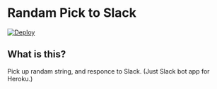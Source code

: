 # Randam Pick to Slack

[![Deploy](https://www.herokucdn.com/deploy/button.png)](https://heroku.com/deploy)

## What is this?

Pick up randam string, and responce to Slack.
(Just Slack bot app for Heroku.)
